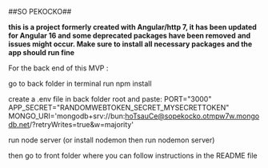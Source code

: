 ##SO PEKOCKO##

**this is a project formerly created with Angular/http 7, it has been updated for Angular 16 and some deprecated packages have been removed**
**and issues might occur. Make sure to install all necessary packages and the app should run fine**


For the back end of this MVP :

go to back folder in terminal
run npm install

create a .env file in back folder root and paste:
PORT="3000"
APP_SECRET="RANDOMWEBTOKEN_SECRET_MYSECRETTOKEN"
MONGO_URI='mongodb+srv://bun:hoTsauCe@sopekocko.otmpw7w.mongodb.net/?retryWrites=true&w=majority'

run node server (or install nodemon then run nodemon server)



then go to front folder where you can follow instructions in the README file 